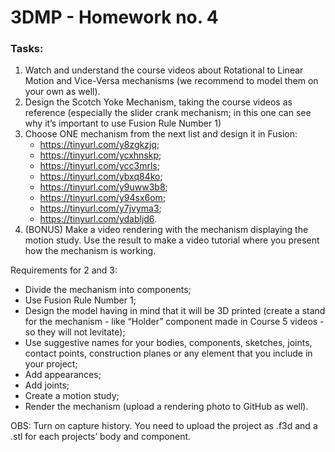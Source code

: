 # 3DMP -  Homework no. 4

### Tasks:
1. Watch and understand the course videos about Rotational to Linear Motion and Vice-Versa mechanisms (we recommend to model them on your own as well).
2. Design the Scotch Yoke Mechanism, taking the course videos as reference (especially the slider crank mechanism; in this one can see why it’s important to use Fusion Rule Number 1)
3. Choose ONE mechanism from the next list and design it in Fusion:
   - https://tinyurl.com/y8zgkzjq;
   - https://tinyurl.com/ycxhnskp;
   - https://tinyurl.com/ycc3mrls;
   - https://tinyurl.com/ybxq84ko;
   - https://tinyurl.com/y9uww3b8;
   - https://tinyurl.com/y94sx6om;
   - https://tinyurl.com/y7jvyma3;
   - https://tinyurl.com/ydabljd6.
4. (BONUS) Make a video rendering with the mechanism displaying the motion study. Use the result to make a video tutorial where you present how the mechanism is working.

Requirements for 2 and 3:
- Divide the mechanism into components;
- Use Fusion Rule Number 1;
- Design the model having in mind that it will be 3D printed (create a stand for the mechanism - like “Holder” component made in Course 5 videos - so they will not levitate);
- Use suggestive names for your bodies, components, sketches, joints, contact points, construction planes or any element that you include in your project;
- Add appearances;
- Add joints;
- Create a motion study;
- Render the mechanism (upload a rendering photo to GitHub as well).

OBS: Turn on capture history. You need to upload the project as .f3d and a .stl for each projects’ body and component.
